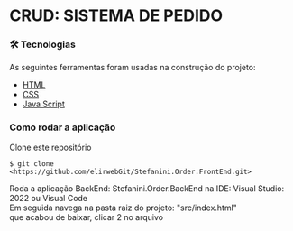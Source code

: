 # CRUD: SISTEMA DE PEDIDO

### 🛠 Tecnologias

As seguintes ferramentas foram usadas na construção do projeto:
- [HTML](<https://www.w3schools.com/html/>)
- [CSS](<https://www.w3schools.com/css/>)
- [Java Script](<https://www.w3schools.com/js/>)

### Como rodar a aplicação
Clone este repositório
```
$ git clone <https://github.com/elirwebGit/Stefanini.Order.FrontEnd.git>
```
Roda a aplicação BackEnd: Stefanini.Order.BackEnd na IDE: Visual Studio: 2022 ou Visual Code  <br />
Em seguida navega na pasta raiz do projeto: "src/index.html" <br /> que acabou de baixar, clicar 2 no arquivo <br />


